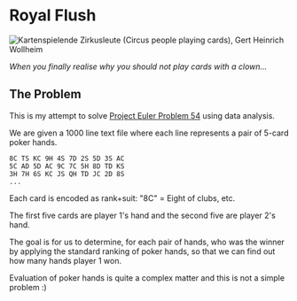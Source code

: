# Royal Flush

![Kartenspielende Zirkusleute (Circus people playing cards), Gert Heinrich Wollheim](https://media.mutualart.com/Images/2019_05/23/16/161344333/e1053a60-5877-4f25-8410-04751b862a33_570.Jpeg)

_When you finally realise why you should not play cards with a clown..._

## The Problem

This is my attempt to solve [Project Euler Problem 54](https://projecteuler.net/problem=54) using data analysis.

We are given a 1000 line text file where each line represents a pair of 5-card poker hands.

```
8C TS KC 9H 4S 7D 2S 5D 3S AC
5C AD 5D AC 9C 7C 5H 8D TD KS
3H 7H 6S KC JS QH TD JC 2D 8S
...
```

Each card is encoded as rank+suit: "8C" = Eight of clubs, etc.

The first five cards are player 1's hand and the second five are player 2's hand.

The goal is for us to determine, for each pair of hands, who was the winner by applying the standard ranking of poker hands, so that we can find out how many hands player 1 won.

Evaluation of poker hands is quite a complex matter and this is not a simple problem :)